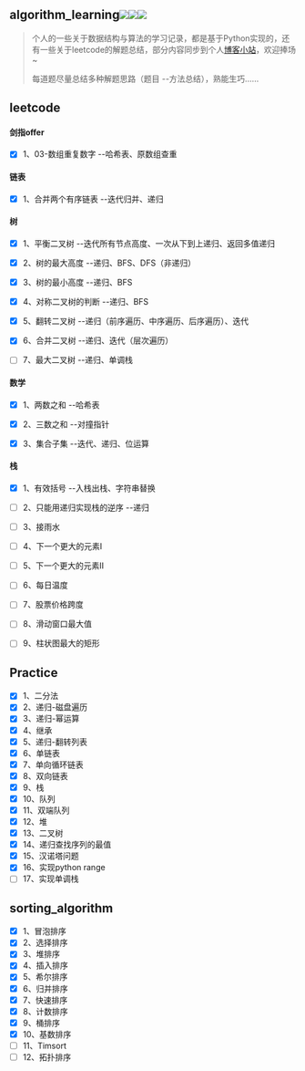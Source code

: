 ## algorithm_learning![](https://img.shields.io/badge/Python-3.8-green)![](https://img.shields.io/badge/leetcode-yellow)![](https://img.shields.io/badge/剑指offer-red)

> 个人的一些关于数据结构与算法的学习记录，都是基于Python实现的，还有一些关于leetcode的解题总结，部分内容同步到个人[博客小站](https://dllyy.xyz/)，欢迎捧场~
>
> 每道题尽量总结多种解题思路（题目 --方法总结），熟能生巧……

## leetcode

#### 剑指offer

- [x] 1、03-数组重复数字	         --哈希表、原数组查重

#### 链表

- [x] 1、合并两个有序链表	        --迭代归并、递归


#### 树

- [x] 1、平衡二叉树                      --迭代所有节点高度、一次从下到上递归、返回多值递归
- [x] 2、树的最大高度                   --递归、BFS、DFS（非递归）
- [x] 3、树的最小高度                   --递归、BFS
- [x] 4、对称二叉树的判断            --递归、BFS
- [x] 5、翻转二叉树                      --递归（前序遍历、中序遍历、后序遍历）、迭代
- [x] 6、合并二叉树                      --递归、迭代（层次遍历）
- [ ] 7、最大二叉树                      --递归、单调栈


#### 数学

- [x] 1、两数之和                          --哈希表

- [x] 2、三数之和                          --对撞指针

- [x] 3、集合子集                          --迭代、递归、位运算


#### 栈

- [x] 1、有效括号                          --入栈出栈、字符串替换
- [ ] 2、只能用递归实现栈的逆序  --递归
- [ ] 3、接雨水
- [ ] 4、下一个更大的元素Ⅰ
- [ ] 5、下一个更大的元素Ⅱ
- [ ] 6、每日温度
- [ ] 7、股票价格跨度
- [ ] 8、滑动窗口最大值
- [ ] 9、柱状图最大的矩形


## Practice

- [x] 1、二分法
- [x] 2、递归-磁盘遍历
- [x] 3、递归-幂运算
- [x] 4、继承
- [x] 5、递归-翻转列表
- [x] 6、单链表
- [x] 7、单向循环链表
- [x] 8、双向链表
- [x] 9、栈
- [x] 10、队列
- [x] 11、双端队列
- [x] 12、堆
- [x] 13、二叉树
- [x] 14、递归查找序列的最值
- [x] 15、汉诺塔问题
- [x] 16、实现python range
- [ ] 17、实现单调栈

## sorting_algorithm

- [x] 1、冒泡排序
- [x] 2、选择排序
- [x] 3、堆排序
- [x] 4、插入排序
- [x] 5、希尔排序
- [x] 6、归并排序
- [x] 7、快速排序
- [x] 8、计数排序
- [x] 9、桶排序
- [x] 10、基数排序
- [ ] 11、Timsort
- [ ] 12、拓扑排序